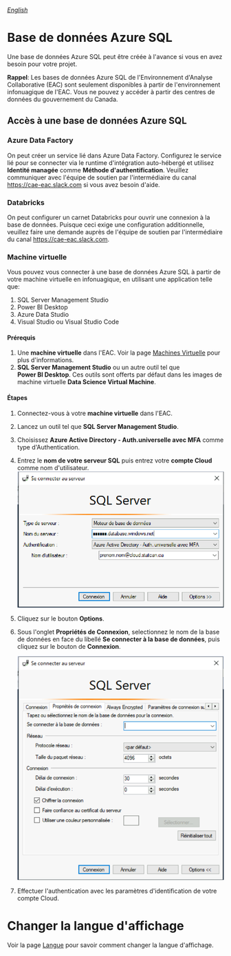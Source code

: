 _[English](../en/AzureSQL.md)_
# Base de données Azure SQL
Une base de données Azure SQL peut être créée à l'avance si vous en avez besoin pour votre projet.

**Rappel**: Les bases de données Azure SQL de l'Environnement d'Analyse Collaborative (EAC) sont seulement disponibles à partir de l'environnement infonuagique de l'EAC. Vous ne pouvez y accéder à partir des centres de données du gouvernement du Canada.

## Accès à une base de données Azure SQL

### Azure Data Factory
On peut créer un service lié dans Azure Data Factory. Configurez le service lié pour se connecter via le runtime d'intégration auto-hébergé et utilisez **Identité managée** comme **Méthode d'authentification**. Veuillez communiquer avec l'équipe de soutien par l'intermédiaire du canal https://cae-eac.slack.com si vous avez besoin d'aide.

### Databricks
On peut configurer un carnet Databricks pour ouvrir une connexion à la base de données. Puisque ceci exige une configuration additionnelle, veuillez faire une demande auprès de l'équipe de soutien par l'intermédiaire du canal https://cae-eac.slack.com.

### Machine virtuelle
Vous pouvez vous connecter à une base de données Azure SQL à partir de votre machine virtuelle en infonuagique, en utilisant une application telle que: 
1. SQL Server Management Studio 
2. Power BI Desktop
3. Azure Data Studio
4. Visual Studio ou Visual Studio Code

#### Prérequis

1.  Une **machine virtuelle** dans l'EAC. Voir la page [Machines Virtuelle](VirtualMachines.md) pour plus d'informations.
2.  **SQL Server Management Studio** ou un autre outil tel que **Power BI Desktop**. Ces outils sont offerts par défaut dans les images de machine virtuelle **Data Science Virtual Machine**.

#### Étapes

1.  Connectez-vous à votre **machine virtuelle** dans l'EAC.

2.  Lancez un outil tel que **SQL Server Management Studio**.

3.  Choisissez **Azure Active Directory - Auth.universelle avec MFA** comme type d'Authentication.

4.  Entrez le **nom de votre serveur SQL** puis entrez votre **compte Cloud** comme nom d'utilisateur.
    ![SQL Server Login](images/SSMS01_Fr.png)

5. Cliquez sur le bouton **Options**.

6.  Sous l'onglet **Propriétés de Connexion**, selectionnez le nom de la base de données en face du libellé **Se connecter à la base de données**, puis cliquez sur le bouton de **Connexion**.

    ![Specify database name](images/SSMS02_Fr.png)

7. Effectuer l'authentication avec les paramètres d'identification de votre compte Cloud.

# Changer la langue d'affichage
Voir la page [Langue](Langue.md) pour savoir comment changer la langue d'affichage.
